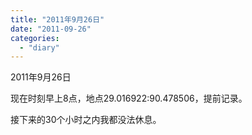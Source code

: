 ```yaml
---
title: "2011年9月26日"
date: "2011-09-26"
categories: 
  - "diary"
---
```


2011年9月26日

现在时刻早上8点，地点29.016922:90.478506，提前记录。

接下来的30个小时之内我都没法休息。
